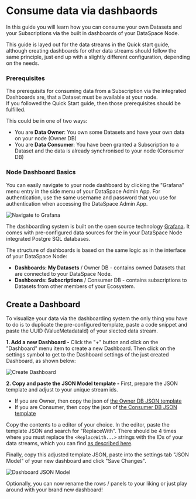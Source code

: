 # Consume data via dashbaords

In this guide you will learn how you can consume your own Datasets and your Subscriptions via the built in dashboards of your DataSpace Node.

This guide is layed out for the data streams in the Quick start guide, although creating dashboards for other data streams should follow the same principle, just end up with a slightly different configuration, depending on the needs.

### Prerequisites

The prerequisits for consuming data from a Subscription via the integrated Dashboards are, that a Dataset must be available at your node. <br />
If you followed the Quick Start guide, then those prerequisites should be fulfilled.

This could be in one of two ways:

- You are **Data Owner**: You own some Datasets and have your own data on your node (Owner DB)
- You are **Data Consumer**: You have been granted a Subscription to a Dataset and the data is already synchronised to your node (Consumer DB)

### Node Dashboard Basics

You can easily navigate to your node dashboard by clicking the "Grafana" menu entry in the side menu of your DataSpace Admin App.
For authentication, use the same username and password that you use for authentication when accessing the DataSpace Admin App.

![Navigate to Grafana](./img/navigate-to-grafana.png)

The dashboarding system is built on the open source technology <a href="https://grafana.com/" target="_blank">Grafana</a>. It comes with pre-configured data sources for the in your DataSpace Node integrated Postgre SQL databases.

The structure of dashboards is based on the same logic as in the interface of your DataSpace Node:

- **Dashboards: My Datasets** / Owner DB - contains owned Datasets that are connected to your DataSpace Node.
- **Dashboards: Subscriptions** / Consumer DB - contains subscriptions to Datasets from other members of your Ecosystem.

## Create a Dashboard

To visualize your data via the dashboarding system the only thing you have to do is to duplicate the pre-configured template, paste a code snippet and paste the UUID (ValueMetadataId) of your slected data stream.

**1. Add a new Dashboard -** Click the "+" button and click on the "Dashboard" menu item to create a new Dashboard. Then click on the settings symbol to get to the Dashboard settings of the just created Dashboard, as shown below:

![Create Dashboard](img/dashboards-create-dashboard.png)

**2. Copy and paste the JSON Model template -** First, prepare the JSON template and adjust to your unique stream ids.

- If you are Owner, then copy the json of <a href="https://github.com/tributech-solutions/tributech-dsk-docs/blob/master/docs/assets/dashboard-templates/owner-db-template.json" target="_blank">the Owner DB JSON template</a>
- If you are Consumer, then copy the json of <a href="https://github.com/tributech-solutions/tributech-dsk-docs/blob/master/docs/assets/dashboard-templates/consumer-db-template.json" target="_blank">the Consumer DB JSON template</a>

Copy the contents to a editor of your choice. In the editor, paste the template JSON and search for "ReplaceWith".
There should be 4 times where you must replace the `<ReplaceWith...>` strings with the IDs of your data streams, which you can find [as described here](../../create-dataset/#successful-creation-of-the-dataset).

Finally, copy this adjusted template JSON, paste into the settings tab "JSON Model" of your new dashboard and click "Save Changes".

![Dashboard JSON Model](./img/dashboard-json-model.png)

Optionally, you can now rename the rows / panels to your liking or just play around with your brand new dashboard!

